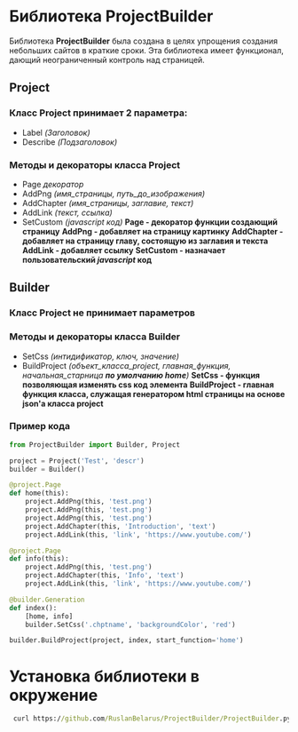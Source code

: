 # Библиотека ProjectBuilder
Библиотека **ProjectBuilder** была создана в целях упрощения создания небольших сайтов в краткие сроки. Эта библиотека имеет функционал, дающий неограниченный контроль над страницей.
## Project
### Класс **Project** принимает 2 параметра:
- Label *(Заголовок)*
- Describe *(Подзаголовок)*
### Методы и декораторы класса Project
- Page *декоратор*
- AddPng *(имя_страницы, путь_до_изображения)*
- AddChapter *(имя_страницы, заглавие, текст)*
- AddLink *(текст, ссылка)*
- SetCustom *(javascript код)*
**Page - декоратор функции создающий страницу**
**AddPng - добавляет на страницу картинку**
**AddChapter - добавляет на страницу главу, состоящую из заглавия и текста**
**AddLink - добавляет ссылку**
**SetCustom - назначает пользовательский _javascript_ код**
## Builder
### Класс **Project** не принимает параметров
### Методы и декораторы класса Builder
- SetCss *(интидификатор, ключ, значение)*
- BuildProject *(объект_класса_project, главная_функция, начальная_старница **по умолчанию home**)*
**SetCss - функция позволяющая изменять css код элемента**
**BuildProject - главная функция класса, служащая генератором html страницы на основе json'а класса project**

### Пример кода
``` python
from ProjectBuilder import Builder, Project

project = Project('Test', 'descr')
builder = Builder()

@project.Page
def home(this):
    project.AddPng(this, 'test.png')
    project.AddPng(this, 'test.png')
    project.AddPng(this, 'test.png')
    project.AddChapter(this, 'Introduction', 'text')
    project.AddLink(this, 'link', 'https://www.youtube.com/')

@project.Page
def info(this):
    project.AddPng(this, 'test.png')
    project.AddChapter(this, 'Info', 'text')
    project.AddLink(this, 'link', 'https://www.youtube.com/')

@builder.Generation
def index():
    [home, info]
    builder.SetCss('.chptname', 'backgroundColor', 'red')

builder.BuildProject(project, index, start_function='home')
```
# Установка библиотеки в окружение
``` cmd
 curl https://github.com/RuslanBelarus/ProjectBuilder/ProjectBuilder.py -o ProjectBuilder.py
```
